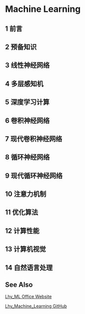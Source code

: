 

# Machine Learning


## 1 前言
## 2 预备知识
## 3 线性神经网络
## 4 多层感知机
## 5 深度学习计算
## 6 卷积神经网络
## 7 现代卷积神经网络
## 8 循环神经网络
## 9 现代循环神经网络
## 10 注意力机制
## 11 优化算法
## 12 计算性能
## 13 计算机视觉
## 14 自然语言处理



## See Also
[Lhy_ML Office Website](https://speech.ee.ntu.edu.tw/~hylee/ml/2023-spring.php)

[Lhy_Machine_Learning GitHub](https://github.com/Fafa-DL/Lhy_Machine_Learning)